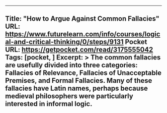 
---
Title: "How to Argue Against Common Fallacies"
URL: https://www.futurelearn.com/info/courses/logical-and-critical-thinking/0/steps/9131
Pocket URL: https://getpocket.com/read/3175555042
Tags: [pocket, ]
Excerpt: >
    The common fallacies are usefully divided into three categories: Fallacies of Relevance, Fallacies of Unacceptable Premises, and Formal Fallacies. Many of these fallacies have Latin names, perhaps because medieval philosophers were particularly interested in informal logic.
---


